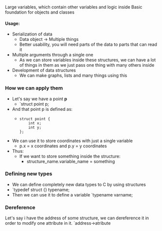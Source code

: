 Large variables, which contain other variables and logic inside
Basic foundation for objects and classes

#### Usage:
- Serialization of data
	- Data object -> Multiple things
	- Better usability, you will need parts of the data to parts that can read it
- Multiple arguments through a single one
	- As we can store variables inside these structures, we can have a lot of things in them as we just pass one thing with many others inside
- Development of data structures
	- We can make graphs, lists and many things using this

### How we can apply them
- Let's say we have a point **p** 
	- `struct point p;
- And that point p is defined as:
	- ```
	  struct point {
		  int x;
		  int y;
	  };
- We can use it to store coordinates with just a single variable
	- p.x = x coordinates and p.y = y coordinates
- Thus:
	- If we want to store something inside the structure:
		- structure_name.variable_name = something

### Defining new types
- We can define completely new data types to C by using structures
- `typedef struct {} typename;
- Then we can use it to define a variable `typename varname;

### Dereference
Let's say i have the address of some structure, we can dereference it in order to modify one attribute in it.
`address->atribute